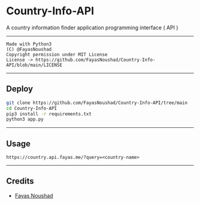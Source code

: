 # Country-Info-API

A country information finder application programming interface ( API )

---

```
Made with Python3
(C) @FayasNoushad
Copyright permission under MIT License
License -> https://github.com/FayasNoushad/Country-Info-API/blob/main/LICENSE
```

---

## Deploy

```sh
git clone https://github.com/FayasNoushad/Country-Info-API/tree/main
cd Country-Info-API
pip3 install -r requirements.txt
python3 app.py
```

---

## Usage

```
https://country.api.fayas.me/?query=<country-name>
```

---

## Credits

- [Fayas Noushad](https://github.com/FayasNoushad)
